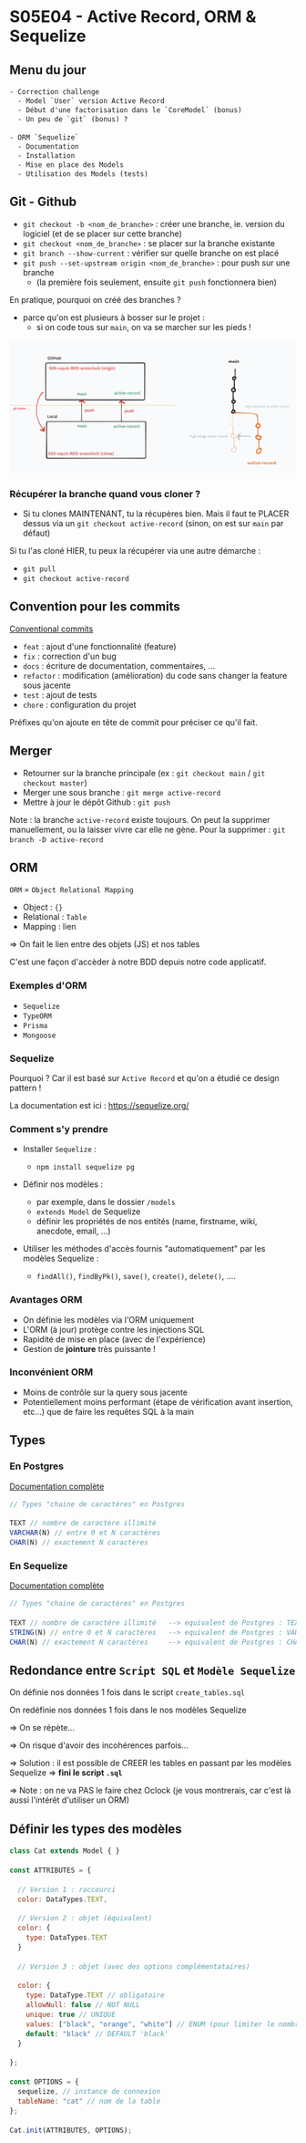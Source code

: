 # S05E04 - Active Record, ORM & Sequelize

## Menu du jour 

```
- Correction challenge
  - Model `User` version Active Record
  - Début d'une factorisation dans le `CoreModel` (bonus)
  - Un peu de `git` (bonus) ?
 
- ORM `Sequelize`
  - Documentation
  - Installation
  - Mise en place des Models
  - Utilisation des Models (tests)
```


## Git - Github

- `git checkout -b <nom_de_branche>` : créer une branche, ie. version du logiciel (et de se placer sur cette branche)
- `git checkout <nom_de_branche>` : se placer sur la branche existante 
- `git branch --show-current` : vérifier sur quelle branche on est placé 
- `git push --set-upstream origin <nom_de_branche>` : pour push sur une branche 
  - (la première fois seulement, ensuite `git push` fonctionnera bien)

En pratique, pourquoi on créé des branches ? 
- parce qu'on est plusieurs à bosser sur le projet : 
  - si on code tous sur `main`, on va se marcher sur les pieds !

![](../resources/git-github.png)


### Récupérer la branche quand vous cloner ?

- Si tu clones MAINTENANT, tu la récupères bien. Mais il faut te PLACER dessus via un `git checkout active-record` (sinon, on est sur `main` par défaut)

Si tu l'as cloné HIER, tu peux la récupérer via une autre démarche : 
- `git pull`
- `git checkout active-record`


## Convention pour les commits

[Conventional commits](https://www.conventionalcommits.org/en/v1.0.0/)

- `feat` : ajout d'une fonctionnalité (feature)
- `fix` : correction d'un bug
- `docs` : écriture de documentation, commentaires, ...
- `refactor` : modification (amélioration) du code sans changer la feature sous jacente
- `test` : ajout de tests
- `chore` : configuration du projet

Préfixes qu'on ajoute en tête de commit pour préciser ce qu'il fait.

## Merger

- Retourner sur la branche principale (ex : `git checkout main` / `git checkout master`)
- Merger une sous branche : `git merge active-record`
- Mettre à jour le dépôt Github : `git push`

Note : la branche `active-record` existe toujours. On peut la supprimer manuellement, ou la laisser vivre car elle ne gène. Pour la supprimer : `git branch -D active-record`


## ORM 

`ORM` = `Object Relational Mapping`

- Object : `{}`
- Relational : `Table`
- Mapping : lien

=> On fait le lien entre des objets (JS) et nos tables

C'est une façon d'accèder à notre BDD depuis notre code applicatif. 

### Exemples d'ORM

- `Sequelize`
- `TypeORM`
- `Prisma`
- `Mongoose`

### Sequelize

Pourquoi ? Car il est basé sur `Active Record` et qu'on a étudié ce design pattern ! 

La documentation est ici : https://sequelize.org/

### Comment s'y prendre 

- Installer `Sequelize` : 
  - `npm install sequelize pg`

- Définir nos modèles : 
  - par exemple, dans le dossier `/models`
  - `extends Model` de Sequelize
  - définir les propriétés de nos entités (name, firstname, wiki, anecdote, email, ...)

- Utiliser les méthodes d'accès fournis "automatiquement" par les modèles Sequelize : 
  - `findAll()`, `findByPk()`, `save()`, `create()`, `delete()`, ....

### Avantages ORM

- On définie les modèles via l'ORM uniquement
- L'ORM (à jour) protège contre les injections SQL
- Rapidité de mise en place (avec de l'expérience)
- Gestion de **jointure** très puissante !


### Inconvénient ORM

- Moins de contrôle sur la query sous jacente 
- Potentiellement moins performant (étape de vérification avant insertion, etc...) que de faire les requêtes SQL à la main


## Types

### En Postgres

[Documentation complète](https://www.postgresql.org/docs/current/datatype.html)

```js
// Types "chaine de caractères" en Postgres

TEXT // nombre de caractère illimité
VARCHAR(N) // entre 0 et N caractères
CHAR(N) // exactement N caractères

```

### En Sequelize

[Documentation complète](https://sequelize.org/docs/v7/models/data-types/)


```js
// Types "chaine de caractères" en Postgres

TEXT // nombre de caractère illimité   --> equivalent de Postgres : TEXT
STRING(N) // entre 0 et N caractères   --> equivalent de Postgres : VARCHAR   (pourquoi ? => on en sait rien :D !)
CHAR(N) // exactement N caractères     --> equivalent de Postgres : CHAR

```


## Redondance entre `Script SQL` et `Modèle Sequelize`

On définie nos données 1 fois dans le script `create_tables.sql`

On redéfinie nos données 1 fois dans le nos modèles Sequelize 

=> On se répète...

=> On risque d'avoir des incohérences parfois...

=> Solution : il est possible de CREER les tables en passant par les modèles Sequelize => **fini le script `.sql`**

=> Note : on ne va PAS le faire chez Oclock (je vous montrerais, car c'est là aussi l'intérêt d'utiliser un ORM)

## Définir les types des modèles 


```js
class Cat extends Model { }

const ATTRIBUTES = {

  // Version 1 : raccourci
  color: DataTypes.TEXT,

  // Version 2 : objet (équivalent)
  color: {
    type: DataTypes.TEXT
  }

  // Version 3 : objet (avec des options complémentataires)

  color: {
    type: DataType.TEXT // obligatoire
    allowNull: false // NOT NULL
    unique: true // UNIQUE
    values: ["black", "orange", "white"] // ENUM (pour limiter le nombre de valeurs possible)
    default: "black" // DEFAULT 'black'
  }

};

const OPTIONS = {
  sequelize, // instance de connexion
  tableName: "cat" // nom de la table
};

Cat.init(ATTRIBUTES, OPTIONS);
```

